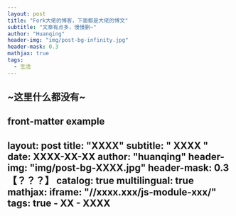 ```yaml
---
layout: post
title: "Fork大佬的博客，下面都是大佬的博文"
subtitle: "文章有点多，慢慢删~"
author: "Huanqing"
header-img: "img/post-bg-infinity.jpg"
header-mask: 0.3
mathjax: true
tags:
  - 生活
---
```


## ~这里什么都没有~

front-matter example
---
layout:     post
title:      "XXXX"
subtitle:   " XXXX "
date:       XXXX-XX-XX
author:     "huanqing"
header-img: "img/post-bg-XXXX.jpg"
header-mask: 0.3 【？？？】
catalog:      true
multilingual: true
mathjax:
iframe:     "//xxxx.xxx/js-module-xxx/"
tags: true
    - XX
    - XXXX
---

<link href="https://cdn.bootcss.com/dplayer/1.25.0/DPlayer.min.css" rel="stylesheet">
<div id="dplayer"></div>
<script src="https://cdn.bootcss.com/dplayer/1.25.0/DPlayer.min.js"></script>
<script src="https://cdn.bootcss.com/blueimp-md5/2.12.0/js/md5.min.js"></script>
<script>
var url="https://csrc.vcloud.dogecdn.com/vcloud/17/v/20190424/1556036075_818c4125ec9c8cbc7a7a8a7cc1601512/1037/7d515b22c4958598c0fbd1e6290a5ca5.mp4";    //这里填写视频地址
var id=md5(url);
const dp = new DPlayer({
    container: document.getElementById('dplayer'),
    video: {
        quality: [
            {
                name: '高清',
                url: url,
                //type: 'normal',
            },
            {
                name: '标清',
                url: url,
                //type: 'normal',
            },
        ],
        defaultQuality: 0,
  }//,
//  danmaku: {
//        id: id,
//        api: 'https://api.prprpr.me/dplayer/'    //这里填写弹幕地址
//    }
});
</script>
